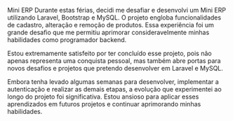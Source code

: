 
Mini ERP
Durante estas férias, decidi me desafiar e desenvolvi um Mini ERP utilizando Laravel, Bootstrap e MySQL. O projeto engloba funcionalidades de cadastro, alteração e remoção de produtos. Essa experiência foi um grande desafio que me permitiu aprimorar consideravelmente minhas habilidades como programador backend.

Estou extremamente satisfeito por ter concluído esse projeto, pois não apenas representa uma conquista pessoal, mas também abre portas para novos desafios e projetos que pretendo desenvolver em Laravel e MySQL.

Embora tenha levado algumas semanas para desenvolver, implementar a autenticação e realizar as demais etapas, a evolução que experimentei ao longo do projeto foi significativa. Estou ansioso para aplicar esses aprendizados em futuros projetos e continuar aprimorando minhas habilidades.





